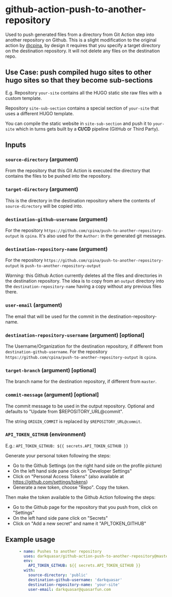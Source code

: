 # github-action-push-to-another-repository

Used to push generated files from a directory from Git Action step into another repository on Github. This is a slight modification to the original action by [@cpina](https://github.com/cpina/github-action-push-to-another-repository), by design it requires that you specify a target directory on the destination repository. It will not delete any files on the destination repo.

## Use Case: push compiled hugo sites to other hugo sites so that they become sub-sections

E.g.
Repository `your-site` contains all the HUGO static site raw files with a custom template. 

Repository `site-sub-section` contains a special section of `your-site` that uses a different HUGO template. 

You can compile the static website in `site-sub-section` and push it to `your-site` which in turns gets built by a **CI/CD** pipeline (GitHub or Third Party).

## Inputs
### `source-directory` (argument)
From the repository that this Git Action is executed the directory that contains the files to be pushed into the repository.

### `target-directory` (argument)
This is the directory in the destination repository where the contents of `source-directory` will be copied into.

### `destination-github-username` (argument)
For the repository `https://github.com/cpina/push-to-another-repository-output` is `cpina`. It's also used for the `Author:` in the generated git messages.

### `destination-repository-name` (argument)
For the repository `https://github.com/cpina/push-to-another-repository-output` is `push-to-another-repository-output`

*Warning:* this Github Action currently deletes all the files and directories in the destination repository. The idea is to copy from an `output` directory into the `destination-repository-name` having a copy without any previous files there.

### `user-email` (argument)
The email that will be used for the commit in the destination-repository-name.

### `destination-repository-username` (argument) [optional]
The Username/Organization for the destination repository, if different from `destination-github-username`. For the repository `https://github.com/cpina/push-to-another-repository-output` is `cpina`.

### `target-branch` (argument) [optional]
The branch name for the destination repository, if different from `master`.

### `commit-message` (argument) [optional]
The commit message to be used in the output repository. Optional and defaults to "Update from $REPOSITORY_URL@commit".

The string `ORIGIN_COMMIT` is replaced by `$REPOSITORY_URL@commit`.

### `API_TOKEN_GITHUB` (environment)
E.g.:
  `API_TOKEN_GITHUB: ${{ secrets.API_TOKEN_GITHUB }}`

Generate your personal token following the steps:
* Go to the Github Settings (on the right hand side on the profile picture)
* On the left hand side pane click on "Developer Settings"
* Click on "Personal Access Tokens" (also available at https://github.com/settings/tokens)
* Generate a new token, choose "Repo". Copy the token.

Then make the token available to the Github Action following the steps:
* Go to the Github page for the repository that you push from, click on "Settings"
* On the left hand side pane click on "Secrets"
* Click on "Add a new secret" and name it "API_TOKEN_GITHUB"

## Example usage
```yaml
      - name: Pushes to another repository
        uses: darkquasar/github-action-push-to-another-repository@master
        env:
          API_TOKEN_GITHUB: ${{ secrets.API_TOKEN_GITHUB }}
        with:
          source-directory: 'public'
          destination-github-username: 'darkquasar'
          destination-repository-name: 'your-site'
          user-email: darkquasar@quasarfun.com
```
